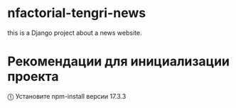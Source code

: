# nfactorial-tengri-news
this is a Django project about a news website.

# Рекомендации для инициализации проекта
⓵ Установите npm-install версии 17.3.3

